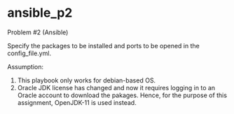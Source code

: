 # ansible_p2
Problem #2 (Ansible)

Specify the packages to be installed and ports to be opened in the config_file.yml.

Assumption: 
1) This playbook only works for debian-based OS.
2) Oracle JDK license has changed and now it requires logging in to an Oracle account to download the pakages. Hence, for the purpose of this assignment, OpenJDK-11 is used instead.

